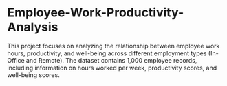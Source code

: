 # Employee-Work-Productivity-Analysis
This project focuses on analyzing the relationship between employee work hours, productivity, and well-being across different employment types (In-Office and Remote). The dataset contains 1,000 employee records, including information on hours worked per week, productivity scores, and well-being scores.
